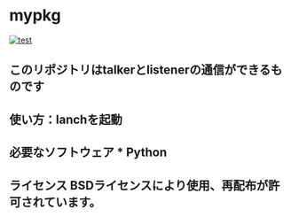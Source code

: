 # mypkg
   [![test](https://github.com/21c1041yukikumazawa/mypkg/actions/workflows/test.yml/badge.svg)](https://github.com/21c1041yukikumazawa/mypkg/actions/workflows/test.yml)
## このリポジトリはtalkerとlistenerの通信ができるものです
## 使い方：lanchを起動
## 必要なソフトウェア     * Python
## ライセンス   BSDライセンスにより使用、再配布が許可されています。
